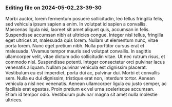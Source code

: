 

### Editing file on 2024-05-02_23-39-30

Morbi auctor, lorem fermentum posuere sollicitudin, leo tellus fringilla felis, sed vehicula ipsum sapien a enim. In volutpat id sapien a convallis. Maecenas ligula nisi, laoreet sit amet aliquet quis, accumsan in felis. Suspendisse accumsan nibh at ultricies congue. Integer nisl tellus, fringilla eget ultrices at, malesuada quis lorem. Nullam ut elementum nunc, vitae porta lorem. Nunc eget pretium nibh. Nulla porttitor cursus erat et malesuada. Vivamus tempor mauris sed volutpat convallis. In sagittis ullamcorper velit, vitae dictum odio sollicitudin vitae.
Ut nec rutrum risus, et commodo nisl. Suspendisse potenti. Integer consectetur orci pulvinar lacus venenatis aliquam. Nullam pulvinar vehicula est dignissim placerat. Vestibulum eu est imperdiet, porta dui ac, pulvinar dui. Morbi et convallis sem. Nulla eu dui dignissim, tristique erat non, interdum tortor. Aenean vehicula a nisl nec venenatis. Aenean ullamcorper ligula eu justo semper, ac facilisis erat egestas. Proin pretium ex vel urna scelerisque accumsan. Etiam id tempor odio. Vestibulum pulvinar magna sit amet nulla molestie ultrices.


